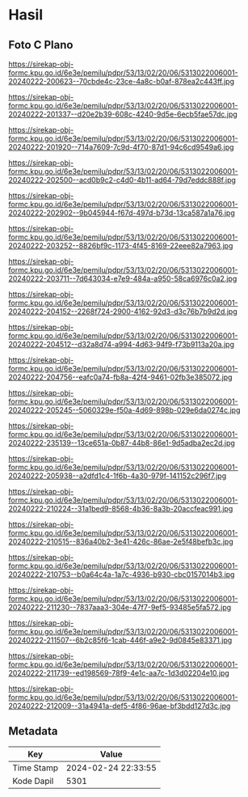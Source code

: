 # Hasil

## Foto C Plano

https://sirekap-obj-formc.kpu.go.id/6e3e/pemilu/pdpr/53/13/02/20/06/5313022006001-20240222-200623--70cbde4c-23ce-4a8c-b0af-878ea2c443ff.jpg

https://sirekap-obj-formc.kpu.go.id/6e3e/pemilu/pdpr/53/13/02/20/06/5313022006001-20240222-201337--d20e2b39-608c-4240-9d5e-6ecb5fae57dc.jpg

https://sirekap-obj-formc.kpu.go.id/6e3e/pemilu/pdpr/53/13/02/20/06/5313022006001-20240222-201920--714a7609-7c9d-4f70-87d1-94c6cd9549a6.jpg

https://sirekap-obj-formc.kpu.go.id/6e3e/pemilu/pdpr/53/13/02/20/06/5313022006001-20240222-202500--acd0b9c2-c4d0-4b11-ad64-79d7eddc888f.jpg

https://sirekap-obj-formc.kpu.go.id/6e3e/pemilu/pdpr/53/13/02/20/06/5313022006001-20240222-202902--9b045944-f67d-497d-b73d-13ca587a1a76.jpg

https://sirekap-obj-formc.kpu.go.id/6e3e/pemilu/pdpr/53/13/02/20/06/5313022006001-20240222-203252--8826bf9c-1173-4f45-8169-22eee82a7963.jpg

https://sirekap-obj-formc.kpu.go.id/6e3e/pemilu/pdpr/53/13/02/20/06/5313022006001-20240222-203711--7d643034-e7e9-484a-a950-58ca6976c0a2.jpg

https://sirekap-obj-formc.kpu.go.id/6e3e/pemilu/pdpr/53/13/02/20/06/5313022006001-20240222-204152--2268f724-2900-4162-92d3-d3c76b7b9d2d.jpg

https://sirekap-obj-formc.kpu.go.id/6e3e/pemilu/pdpr/53/13/02/20/06/5313022006001-20240222-204512--d32a8d74-a994-4d63-94f9-f73b9113a20a.jpg

https://sirekap-obj-formc.kpu.go.id/6e3e/pemilu/pdpr/53/13/02/20/06/5313022006001-20240222-204756--eafc0a74-fb8a-42f4-9461-02fb3e385072.jpg

https://sirekap-obj-formc.kpu.go.id/6e3e/pemilu/pdpr/53/13/02/20/06/5313022006001-20240222-205245--5060329e-f50a-4d69-898b-029e6da0274c.jpg

https://sirekap-obj-formc.kpu.go.id/6e3e/pemilu/pdpr/53/13/02/20/06/5313022006001-20240222-235139--13ce651a-0b87-44b8-86e1-9d5adba2ec2d.jpg

https://sirekap-obj-formc.kpu.go.id/6e3e/pemilu/pdpr/53/13/02/20/06/5313022006001-20240222-205938--a2dfd1c4-1f6b-4a30-979f-141152c296f7.jpg

https://sirekap-obj-formc.kpu.go.id/6e3e/pemilu/pdpr/53/13/02/20/06/5313022006001-20240222-210224--31a1bed9-8568-4b36-8a3b-20accfeac991.jpg

https://sirekap-obj-formc.kpu.go.id/6e3e/pemilu/pdpr/53/13/02/20/06/5313022006001-20240222-210515--836a40b2-3e41-426c-86ae-2e5f48befb3c.jpg

https://sirekap-obj-formc.kpu.go.id/6e3e/pemilu/pdpr/53/13/02/20/06/5313022006001-20240222-210753--b0a64c4a-1a7c-4936-b930-cbc0157014b3.jpg

https://sirekap-obj-formc.kpu.go.id/6e3e/pemilu/pdpr/53/13/02/20/06/5313022006001-20240222-211230--7837aaa3-304e-47f7-9ef5-93485e5fa572.jpg

https://sirekap-obj-formc.kpu.go.id/6e3e/pemilu/pdpr/53/13/02/20/06/5313022006001-20240222-211507--6b2c85f6-1cab-446f-a9e2-9d0845e83371.jpg

https://sirekap-obj-formc.kpu.go.id/6e3e/pemilu/pdpr/53/13/02/20/06/5313022006001-20240222-211739--ed198569-78f9-4e1c-aa7c-1d3d02204e10.jpg

https://sirekap-obj-formc.kpu.go.id/6e3e/pemilu/pdpr/53/13/02/20/06/5313022006001-20240222-212009--31a4941a-def5-4f86-96ae-bf3bdd127d3c.jpg


## Metadata

| Key        | Value               |
| ---------- | ------------------- |
| Time Stamp | 2024-02-24 22:33:55 |
| Kode Dapil | 5301                |



